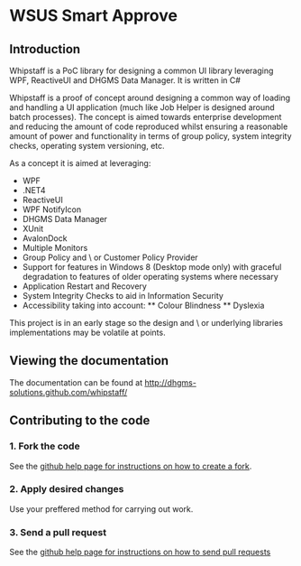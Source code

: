 # WSUS Smart Approve

## Introduction

Whipstaff is a PoC library for designing a common UI library leveraging WPF, ReactiveUI and DHGMS Data Manager. It is written in C#

Whipstaff is a proof of concept around designing a common way of loading and handling a UI application (much like Job Helper is designed around batch processes). The concept is aimed towards enterprise development and reducing the amount of code reproduced whilst ensuring a reasonable amount of power and functionality in terms of group policy, system integrity checks, operating system versioning, etc.

As a concept it is aimed at leveraging:

* WPF
* .NET4
* ReactiveUI
* WPF NotifyIcon
* DHGMS Data Manager
* XUnit
* AvalonDock
* Multiple Monitors
* Group Policy and \ or Customer Policy Provider
* Support for features in Windows 8 (Desktop mode only) with graceful degradation to features of older operating systems where necessary
* Application Restart and Recovery
* System Integrity Checks to aid in Information Security
* Accessibility taking into account:
** Colour Blindness
** Dyslexia

This project is in an early stage so the design and \ or underlying libraries implementations may be volatile at points.

## Viewing the documentation

The documentation can be found at http://dhgms-solutions.github.com/whipstaff/

## Contributing to the code

### 1\. Fork the code

See the [github help page for instructions on how to create a fork](http://help.github.com/fork-a-repo/).

### 2\. Apply desired changes

Use your preffered method for carrying out work.

### 3\. Send a pull request

See the [github help page for instructions on how to send pull requests](http://help.github.com/send-pull-requests/)